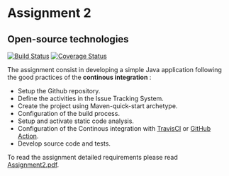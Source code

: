 # Assignment 2 
## Open-source technologies
[![Build Status](https://travis-ci.com/FedeWade/Assignment2_TOS.svg?branch=master)](https://travis-ci.com/FedeWade/Assignment2_TOS)  [![Coverage Status](https://coveralls.io/repos/github/FedeWade/Assignment2_TOS/badge.svg?branch=master)](https://coveralls.io/github/FedeWade/Assignment2_TOS?branch=master)

The assignment consist in developing a simple Java application following the good practices of the **continous integration** :
- Setup the Github repository.
- Define the activities in the Issue Tracking System.
- Create the project using Maven-quick-start archetype.
- Configuration of the build process.
- Setup and activate static code analysis.
- Configuration of the Continous integration with [TravisCI](https://travis-ci.org/) or [GitHub Action](https://github.com/features/actions).
- Develop source code and tests.

To read the assignment detailed requirements please read [Assignment2.pdf](/assignment2.pdf).
